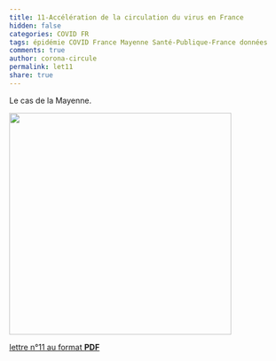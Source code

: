 ```yaml
---
title: 11-Accélération de la circulation du virus en France 
hidden: false
categories: COVID FR
tags: épidémie COVID France Mayenne Santé-Publique-France données
comments: true
author: corona-circule
permalink: let11
share: true
---
```


<link rel="stylesheet" href="../assets/css/style.css">

Le cas de la Mayenne.<br/>


<img src='/lettres/images/img-11.png' width='400px'/>

[lettre n°11 au format __PDF__](/lettres/resources/pdf/lettre-11.pdf)
